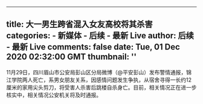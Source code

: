 
---
title: 大一男生跨省混入女友高校将其杀害
categories: 
    - 新媒体
    - 后续 - 最新 Live
author: 后续 - 最新 Live
comments: false
date: Tue, 01 Dec 2020 02:32:00 GMT
thumbnail: ''
---

<div>   
11月29日，四川眉山市公安局彭山区分局微博（@平安彭山）发布警情通报，锦江学院两人死亡，系男女朋友关系，因感情问题发生争执，从宿舍寻得一长约12厘米的家用尖头剪刀，将受害人杀害后跳楼自杀身亡。目前，相关情况正在进一步核实中，相关情况公安机关将及时通报。  
</div>
            